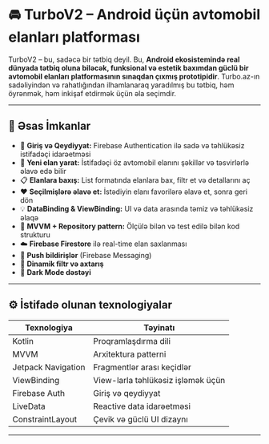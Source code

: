 # 🚘 TurboV2 – Android üçün avtomobil elanları platforması

TurboV2 – bu, sadəcə bir tətbiq deyil. Bu, **Android ekosistemində real dünyada tətbiq oluna biləcək, funksional və estetik baxımdan güclü bir avtomobil elanları platformasının sınaqdan çıxmış prototipidir**. Turbo.az-ın sadəliyindən və rahatlığından ilhamlanaraq yaradılmış bu tətbiq, həm öyrənmək, həm inkişaf etdirmək  üçün əla seçimdir.

---

## 📱 Əsas İmkanlar

- 🔐 **Giriş və Qeydiyyat:** Firebase Authentication ilə sadə və təhlükəsiz istifadəçi idarəetməsi
- 🚗 **Yeni elan yarat:** İstifadəçi öz avtomobil elanını şəkillər və təsvirlərlə əlavə edə bilir
- 📋 **Elanlara baxış:** List formatında elanlara bax, filtr et və detallarını aç
- ❤️ **Seçilmişlərə əlavə et:** İstədiyin elanı favorilərə əlavə et, sonra geri dön
- 💡 **DataBinding & ViewBinding:** UI və data arasında təmiz və təhlükəsiz əlaqə
- 🧠 **MVVM + Repository pattern:** Ölçülə bilən və test edilə bilən kod strukturu
- ☁️ **Firebase Firestore** ilə real-time elan saxlanması
- 🔔 **Push bildirişlər** (Firebase Messaging)
- 🧭 **Dinamik filtr və axtarış**
- 🌙 **Dark Mode dəstəyi**
---

## ⚙️ İstifadə olunan texnologiyalar

| Texnologiya          | Təyinatı                                 |
|----------------------|------------------------------------------|
| Kotlin               | Proqramlaşdırma dili                     |
| MVVM                 | Arxitektura patterni                     |
| Jetpack Navigation   | Fragmentlər arası keçidlər               |
| ViewBinding          | View-larla təhlükəsiz işləmək üçün       |
| Firebase Auth        | Giriş və qeydiyyat                       |
| LiveData             | Reactive data idarəetməsi                |
| ConstraintLayout     | Çevik və güclü UI dizaynı                |

---







